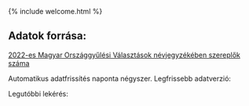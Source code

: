{% include welcome.html %}

## Adatok forrása: 
[2022-es Magyar Országgyűlési Választások névjegyzékében szereplők száma](https://github.com/kiss-oliver/106)

Automatikus adatfrissítés naponta négyszer.
Legfrissebb adatverzió:

Legutóbbi lekérés:

